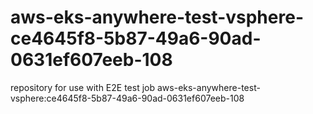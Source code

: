 # aws-eks-anywhere-test-vsphere-ce4645f8-5b87-49a6-90ad-0631ef607eeb-108
repository for use with E2E test job aws-eks-anywhere-test-vsphere:ce4645f8-5b87-49a6-90ad-0631ef607eeb-108
